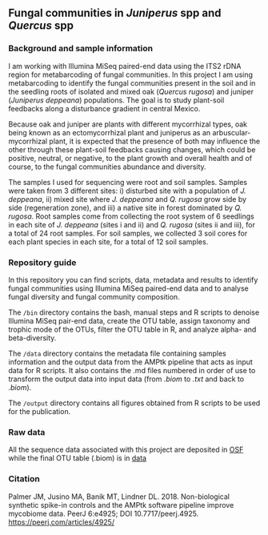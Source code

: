 ## Fungal communities in *Juniperus* spp and *Quercus* spp

### Background and sample information ### 

I am working with Illumina MiSeq paired-end data using the ITS2 rDNA region for metabarcoding of fungal communities. In this project I am using metabarcoding to identify the fungal communities present in the soil and in the seedling roots of isolated and mixed oak (*Quercus rugosa*) and juniper (*Juniperus deppeana*) populations. The goal is to study plant-soil feedbacks along a disturbance gradient in central Mexico. 

Because oak and juniper are plants with different mycorrhizal types, oak being known as an ectomycorrhizal plant and juniperus as an arbuscular-mycorrhizal plant, it is expected that the presence of both may influence the other through these plant-soil feedbacks causing changes, which could be positive, neutral, or negative, to the plant growth and overall health and of course, to the fungal communities abundance and diversity. 

The samples I used for sequencing were root and soil samples. Samples were taken from 3 different sites: i) disturbed site with a population of *J. deppeana*, ii) mixed site where *J. deppeana* and *Q. rugosa* grow side by side (regeneration zone), and iii) a native site in forest dominated by *Q. rugosa*. Root samples come from collecting the root system of 6 seedlings in each site of *J. deppeana* (sites i and ii) and *Q. rugosa* (sites ii and iii), for a total of 24 root samples. For soil samples, we collected 3 soil cores for each plant species in each site, for a total of 12 soil samples. 

### Repository guide ### 

In this repository you can find scripts, data, metadata and results to identify fungal communities using Illumina MiSeq paired-end data and to analyse fungal diversity and fungal community composition. 

The `/bin` directory contains the bash, manual steps and R scripts to denoise Illumina MiSeq pair-end data, create the OTU table, assign taxonomy and trophic mode of the OTUs, filter the OTU table in R, and analyze alpha- and beta-diversity. 

The `/data` directory contains the metadata file containing samples information and the output data from the AMPtk pipeline that acts as input data for R scripts. It also contains the .md files numbered in order of use to transform the output data into input data (from *.biom* to *.txt* and back to *.biom*).  

The `/output` directory contains all figures obtained from R scripts to be used for the publication. 

### Raw data ### 


All the sequence data associated with this project are deposited in [OSF](https://osf.io) while the final OTU table (.biom) is in [data](https://github.com/bc-anaisabel/juniperus_paper/tree/master/data)


### Citation
Palmer JM, Jusino MA, Banik MT, Lindner DL. 2018. Non-biological synthetic spike-in controls
        and the AMPtk software pipeline improve mycobiome data. PeerJ 6:e4925;
        DOI 10.7717/peerj.4925. https://peerj.com/articles/4925/
